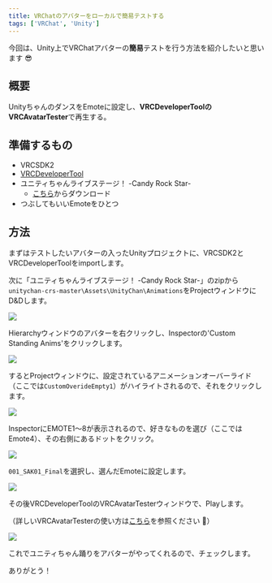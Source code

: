 ```yaml
---
title: VRChatのアバターをローカルで簡易テストする
tags: ['VRChat', 'Unity']
---
```


今回は、Unity上でVRChatアバターの**簡易**テストを行う方法を紹介したいと思います :sunglasses:

## 概要

UnityちゃんのダンスをEmoteに設定し、**VRCDeveloperToolのVRCAvatarTester**で再生する。

## 準備するもの

- VRCSDK2
- [VRCDeveloperTool](https://booth.pm/ja/items/1016739)
- ユニティちゃんライブステージ！ -Candy Rock Star-
    - [こちら](https://unity-chan.com/contents/guideline/)からダウンロード
- つぶしてもいいEmoteをひとつ

## 方法

まずはテストしたいアバターの入ったUnityプロジェクトに、VRCSDK2とVRCDeveloperToolをimportします。

次に「ユニティちゃんライブステージ！ -Candy Rock Star-」のzipから`unitychan-crs-master\Assets\UnityChan\Animations`をProjectウィンドウにD&Dします。

![](/2020-08-11-vrchat-test-avatar-at-local/1.png)

Hierarchyウィンドウのアバターを右クリックし、Inspectorの'Custom Standing Anims'をクリックします。

![](/2020-08-11-vrchat-test-avatar-at-local/2.png)

するとProjectウィンドウに、設定されているアニメーションオーバーライド（ここでは`CustomOverideEmpty1`）がハイライトされるので、それをクリックします。

![](/2020-08-11-vrchat-test-avatar-at-local/3.png)

InspectorにEMOTE1～8が表示されるので、好きなものを選び（ここではEmote4）、その右側にあるドットをクリック。

![](/2020-08-11-vrchat-test-avatar-at-local/4.png)

`001_SAK01_Final`を選択し、選んだEmoteに設定します。

![](/2020-08-11-vrchat-test-avatar-at-local/5.png)

その後VRCDeveloperToolのVRCAvatarTesterウィンドウで、Playします。

（詳しいVRCAvatarTesterの使い方は[こちら](https://booth.pm/ja/items/1016739)を参照ください :bow:）

![](/2020-08-11-vrchat-test-avatar-at-local/6.png)

これでユニティちゃん踊りをアバターがやってくれるので、チェックします。

ありがとう！
